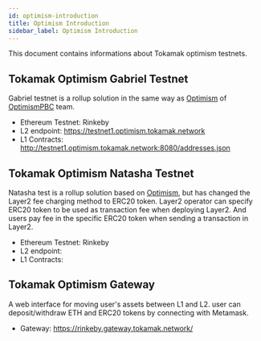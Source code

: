 ```yaml
---
id: optimism-introduction
title: Optimism Introduction
sidebar_label: Optimism Introduction
---
```


This document contains informations about Tokamak optimism testnets.

## Tokamak Optimism Gabriel Testnet

Gabriel testnet is a rollup solution in the same way as [Optimism](https://github.com/ethereum-optimism/optimism) of [OptimismPBC](https://github.com/ethereum-optimism) team.

* Ethereum Testnet: Rinkeby
* L2 endpoint: https://testnet1.optimism.tokamak.network
* L1 Contracts: http://testnet1.optimism.tokamak.network:8080/addresses.json

## Tokamak Optimism Natasha Testnet

Natasha test is a rollup solution based on [Optimism](https://github.com/ethereum-optimism/optimism), but has changed the Layer2 fee charging method to ERC20 token. Layer2 operator can specify ERC20 token to be used as transaction fee when deploying Layer2. And users pay fee in the specific ERC20 token when sending a transaction in Layer2.

* Ethereum Testnet: Rinkeby
* L2 endpoint: 
* L1 Contracts: 

## Tokamak Optimism Gateway

A web interface for moving user's assets between L1 and L2. user can deposit/withdraw ETH and ERC20 tokens by connecting with Metamask.

* Gateway: https://rinkeby.gateway.tokamak.network/
